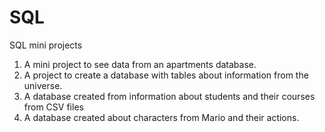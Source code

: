 # SQL
SQL mini projects
1. A mini project to see data from an apartments database.
2. A project to create a database with tables about information from the universe.
3. A database created from information about students and their courses from CSV files
4. A database created about characters from Mario and their actions.
